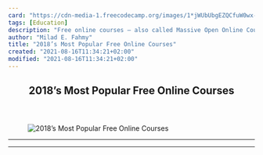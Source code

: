 ```yaml
---
card: "https://cdn-media-1.freecodecamp.org/images/1*jWUbUbgEZQCfuW0wx-NX8w.png"
tags: [Education]
description: "Free online courses — also called Massive Open Online Courses"
author: "Milad E. Fahmy"
title: "2018’s Most Popular Free Online Courses"
created: "2021-08-16T11:34:21+02:00"
modified: "2021-08-16T11:34:21+02:00"
---
```

<div class="site-wrapper">
<main id="site-main" class="site-main outer">
<div class="inner">
<article class="post-full post tag-education tag-tech tag-technology tag-self-improvement tag-design ">
<header class="post-full-header">
<h1 class="post-full-title">2018’s Most Popular Free Online Courses</h1>
</header>
<figure class="post-full-image">
<picture>
<source media="(max-width: 700px)" sizes="1px" srcset="data:image/gif;base64,R0lGODlhAQABAIAAAAAAAP///yH5BAEAAAAALAAAAAABAAEAAAIBRAA7 1w">
<source media="(min-width: 701px)" sizes="(max-width: 800px) 400px,
(max-width: 1170px) 700px,
1400px" srcset="https://cdn-media-1.freecodecamp.org/images/1*jWUbUbgEZQCfuW0wx-NX8w.png 300w,
https://cdn-media-1.freecodecamp.org/images/1*jWUbUbgEZQCfuW0wx-NX8w.png 600w,
https://cdn-media-1.freecodecamp.org/images/1*jWUbUbgEZQCfuW0wx-NX8w.png 1000w,
https://cdn-media-1.freecodecamp.org/images/1*jWUbUbgEZQCfuW0wx-NX8w.png 2000w">
<img onerror="this.style.display='none'" src="https://cdn-media-1.freecodecamp.org/images/1*jWUbUbgEZQCfuW0wx-NX8w.png" alt="2018’s Most Popular Free Online Courses">
</picture>
</figure>
<section class="post-full-content">
<div class="post-content">
</div>
<hr>
<hr>
</section>
</article>
</div>
</main>
</div>
<!-- Google Tag Manager (noscript) -->
<!-- End Google Tag Manager (noscript) -->
